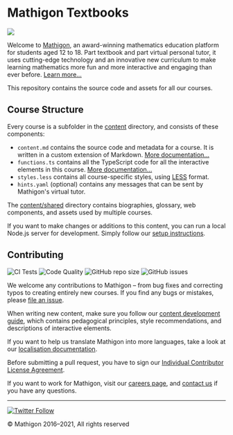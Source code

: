 # Mathigon Textbooks

![](https://mathigon.org/images/hero.jpg)

Welcome to [Mathigon](https://mathigon.org), an award-winning mathematics education platform for
students aged 12 to 18. Part textbook and part virtual personal tutor, it uses cutting-edge
technology and an innovative new curriculum to make learning mathematics more fun and more
interactive and engaging than ever before. [Learn more…](https://www.youtube.com/watch?v=vwyIZsi0b98)

This repository contains the source code and assets for all our courses.

## Course Structure

Every course is a subfolder in the [content](content) directory, and consists of these components:

* `content.md` contains the source code and metadata for a course. It is written in a custom
  extension of Markdown. [More documentation…](docs/markdown.md)
* `functions.ts` contains all the TypeScript code for all the interactive elements in this course.
  [More documentation…](docs/interactives.md)
* `styles.less` contains all course-specific styles, using [LESS](http://lesscss.org/) format.
* `hints.yaml` (optional) contains any messages that can be sent by Mathigon's virtual tutor.

The [content/shared](content/shared) directory contains biographies, glossary, web components, and
assets used by multiple courses.

If you want to make changes or additions to this content, you can run a local Node.js server for
development. Simply follow our [setup instructions](docs/setup.md).

## Contributing

![CI Tests](https://github.com/mathigon/textbooks/workflows/CI%20Tests/badge.svg)
![Code Quality](https://github.com/mathigon/textbooks/workflows/Code%20Quality/badge.svg)
![GitHub repo size](https://img.shields.io/github/repo-size/mathigon/textbooks)
![GitHub issues](https://img.shields.io/github/issues-raw/mathigon/textbooks)

We welcome any contributions to Mathigon – from bug fixes and correcting typos to creating entirely
new courses. If you find any bugs or mistakes, please [file an issue](https://github.com/mathigon/textbooks/issues).

When writing new content, make sure you follow our [content development
guide](https://www.notion.so/718073cf25bf468b9d717735884803da), which contains pedagogical
principles, style recommendations, and descriptions of interactive elements.

If you want to help us translate Mathigon into more languages, take a look at our [localisation
documentation](docs/translations.md).

Before submitting a pull request, you have to sign our [Individual Contributor
License Agreement](https://gist.github.com/plegner/5ad5b7be2948a4ad073c50b15ac01d39).

If you want to work for Mathigon, visit our [careers page](https://mathigon.org/careers), and
[contact us](mailto:dev@mathigon.org) if you have any questions.

---

[![Twitter Follow](https://img.shields.io/twitter/follow/MathigonOrg?style=social)](https://twitter.com/intent/follow?screen_name=MathigonOrg)

© Mathigon 2016–2021, All rights reserved
